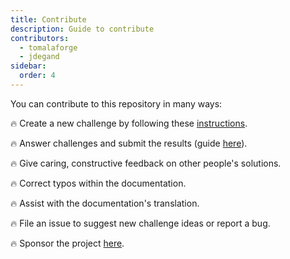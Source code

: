```yaml
---
title: Contribute
description: Guide to contribute
contributors:
  - tomalaforge
  - jdegand
sidebar:
  order: 4
---
```


You can contribute to this repository in many ways:

🔥 Create a new challenge by following these [instructions](/guides/create-challenge).

🔥 Answer challenges and submit the results (guide [here](/guides/resolve-challenge)).

🔥 Give caring, constructive feedback on other people's solutions.

🔥 Correct typos within the documentation.

🔥 Assist with the documentation's translation.

🔥 File an issue to suggest new challenge ideas or report a bug.

🔥 Sponsor the project [here](https://github.com/sponsors/tomalaforge).
